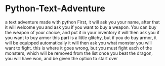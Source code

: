 # Python-Text-Adventure
a text adventure made with python
First, it will ask you your name, after that it will welcome you and ask you if you want to buy a weapon.
You can buy the weapon of your choice, and put it in your inventory
it will then ask you if you want to buy armor
this part is a little glitchy, but if you do buy armor, it will be equipped automatically
it will then ask you what monster you will want to fight.
this is where it goes wrong, but you must fight each of the monsters, which will be removed from the list
once you beat the dragon, you will have won, and be given the option to start over
